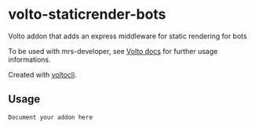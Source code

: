 # volto-staticrender-bots

Volto addon that adds an express middleware for static rendering for bots
  
To be used with mrs-developer, see [Volto docs](https://docs.voltocms.com/customizing/add-ons/) for further usage informations.

Created with [voltocli](https://github.com/nzambello/voltocli).


## Usage

`Document your addon here`
